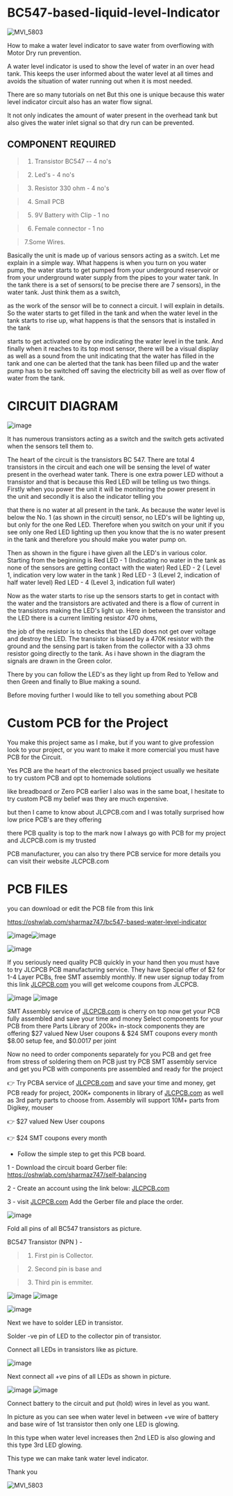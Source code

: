 # BC547-based-liquid-level-Indicator




![MVI_5803](https://user-images.githubusercontent.com/19898602/130769868-d6d02174-e190-461e-812c-28d533d1afa0.gif)


How to make a water level indicator to save water from overflowing with Motor Dry run prevention.

A water level indicator is used to show the level of water in an over head tank. This keeps the user informed about the water level at all times and avoids the situation of water running out when it is most needed.

There are so many tutorials on net But this one is unique because this water level indicator circuit also has an water flow signal.

It not only indicates the amount of water present in the overhead tank but also gives the water inlet signal so that dry run can be prevented.



## COMPONENT REQUIRED

> 1. Transistor BC547 -- 4 no's

> 2. Led's - 4 no's

> 3. Resistor 330 ohm - 4 no's

> 4. Small PCB

> 5. 9V Battery with Clip - 1 no

> 6. Female connector - 1 no

> 7.Some Wires.


Basically the unit is made up of various sensors acting as a switch. Let me explain in a simple way. What happens is when you turn on you water pump, the water starts to get pumped from your underground reservoir  or from your underground water supply from the pipes to your water tank. In the tank there is a set of sensors( to be precise there are 7 sensors), in the water tank. Just think them as a switch, 

as the work of the sensor will be to connect a circuit. I will explain in details. So the water starts to get filled in the tank and when the water level in the tank starts to rise up, what happens is that the sensors that is installed in the tank 

starts to get activated one by one indicating the water level in the tank. And finally when it reaches to its top most sensor, there will be a visual display as well as a sound from the unit indicating that the water has filled in the tank and one can be alerted that the tank has been filled up and the water pump has to be switched off saving the electricity bill as well as over flow of water from the tank.



# CIRCUIT DIAGRAM

![image](https://user-images.githubusercontent.com/19898602/130768233-4ae007ba-78b4-4262-9403-5d3d56914481.png)


It has numerous transistors acting as a switch and the switch gets activated when the sensors tell them to. 

The heart of the circuit is the transistors BC 547. There are total 4 transistors in the circuit and each one will 
be sensing the level of water present in the overhead water tank. There is one extra power LED without a transistor and that is because this Red LED will be telling us two things. Firstly when you power the unit it will be monitoring the power present in the unit and secondly it is also the indicator telling you 

that there is no water at all present in the tank. As because the water level is below the No. 1 (as shown in the circuit) sensor, no LED's will be lighting up, but only for the one Red LED. Therefore when you switch on your unit if you see only one Red LED lighting up then you know that the is no water present in the tank and therefore you should make you water pump on.


Then as shown in the figure i have given all the LED's in various color. Starting from the beginning is 
 Red LED - 1 (Indicating no water in the tank as none of the sensors are getting contact with the water)
Red LED - 2 ( Level 1, indication very low water in the tank )
Red LED - 3 (Level 2, indication of half water level)
Red LED - 4 (Level 3, indication full water)



Now as the water starts to rise up the sensors starts to get in contact with the water and the transistors are activated and there is a 
flow of current in the transistors making the LED's light up. Here in between the transistor and the LED there is a current limiting resistor 470 ohms, 

the job of the resistor is to checks that the LED does not get over voltage and destroy the LED. The transistor is biased by a 470K resistor with the ground and the sensing part is taken from the collector with a 33 ohms resistor going directly to the tank. As i have shown in the diagram the signals are drawn in the Green color. 

There by you can follow the LED's as they light up from Red to Yellow and then Green and finally to Blue making a sound.  

Before moving further I would like to tell you something about PCB 

# Custom PCB for the Project

You make this project same as I make, but if you want to give profession look to your project, or you want to make it more
comercial you must have PCB for the Circuit.

Yes PCB are the heart of the electronics based project usually we hesitate to try custom PCB and opt to homemade solutions

like breadboard or Zero PCB earlier I also was in the same boat, I hesitate to try custom PCB my belief was they are much expensive.

but then I came to know about JLCPCB.com and I was totally surprised how low price PCB's are they offering

there PCB quality is top to the mark now I always go with PCB for my project and JLCPCB.com is my trusted

PCB manufacturer, you can also try there PCB service for more details you can visit their website JLCPCB.com


# PCB FILES

 you can download or edit the PCB file from this link
 
 https://oshwlab.com/sharmaz747/bc547-based-water-level-indicator
 

![image](https://user-images.githubusercontent.com/19898602/164514612-54e347a9-8a3e-4b9e-a769-0c5f16e9d779.png)![image](https://user-images.githubusercontent.com/19898602/164514776-7bfff99e-6e53-49fd-9ea7-c74e1a30a111.png)


![image](https://user-images.githubusercontent.com/19898602/164514848-80c9ec10-4f20-4494-92f2-985531587d7d.png)


If you seriously need quality PCB quickly in your hand then you must have to try JLCPCB PCB manufacturing service. They have Special offer of $2 for 1-4 Layer PCBs, free SMT assembly monthly. If new user signup today from this link [JLCPCB.com](https://jlcpcb.com/IAT) you will get welcome coupons from JLCPCB.


![image](https://user-images.githubusercontent.com/19898602/159014034-3c9a50c3-61c3-40d2-836d-9cadc2317d33.png)
![image](https://user-images.githubusercontent.com/19898602/164385177-de123350-4a1f-4d0f-9f38-68ed7dbd5a9f.png)



SMT Assembly service of [JLCPCB.com](https://jlcpcb.com/IAT) is cherry on top now get your PCB fully assembled and save your time and money
Select components for your PCB from there Parts Library of 200k+ in-stock components
they are offering $27 valued New User coupons  & $24 SMT coupons every month
$8.00 setup fee, and $0.0017  per joint

Now no need to order components separately for you PCB and get free from stress of soldering them on PCB just try PCB SMT assembly service and get you PCB with components pre assembled and ready for the project


👉 Try PCBA service of [JLCPCB.com](https://jlcpcb.com/IAT) and save your time and money, get PCB ready for project, 200K+ components in library of [JLCPCB.com](https://jlcpcb.com/IAT) as well as 3rd party         parts to choose from. 
    Assembly will support 10M+ parts from Digikey, mouser
    
👉 $27 valued New User coupons 

👉 $24 SMT coupons every month


* Follow the simple step to get this PCB board.

1 - Download the circuit board Gerber file: https://oshwlab.com/sharmaz747/self-balancing

2 - Create an account using the link below: [JLCPCB.com](https://jlcpcb.com/IAT)

3 - visit [JLCPCB.com](https://jlcpcb.com/IAT) Add the Gerber file and place the order. 



![image](https://user-images.githubusercontent.com/19898602/130768734-cabf7e53-764a-415a-bc35-197aa95646de.png)

Fold all pins of all BC547 transistors as picture.

BC547 Transistor (NPN ) -

> 1. First pin is Collector.

> 2. Second pin is base and

> 3. Third pin is emmiter.




![image](https://user-images.githubusercontent.com/19898602/130768936-ca9d4497-4963-49cd-a936-cdd2c5d0abcf.png)
![image](https://user-images.githubusercontent.com/19898602/130768968-a9787728-315b-4b28-ad52-986907a7b841.png)

![image](https://user-images.githubusercontent.com/19898602/130768890-f793c77e-ba6a-4706-894f-841c4e4cdbaf.png)



Next we have to solder LED in transistor.

Solder -ve pin of LED to the collector pin of transistor.

Connect all LEDs in transistors like as picture.

![image](https://user-images.githubusercontent.com/19898602/130769084-afa238b0-9ce6-419a-ac1a-72e48aa6f896.png)

Next connect all +ve pins of all LEDs as shown in picture.



![image](https://user-images.githubusercontent.com/19898602/130769209-c714f351-2758-4737-83e4-64990eb1db56.png)
![image](https://user-images.githubusercontent.com/19898602/130769273-45691cca-568c-47a4-b3ca-402c19091c36.png)


Connect battery to the circuit and put (hold) wires in level as you want.

In picture as you can see when water level in between +ve wire of battery and base wire of 1st transistor then only one LED is glowing.

In this type when water level increases then 2nd LED is also glowing and this type 3rd LED glowing.

This type we can make tank water level indicator.

Thank you


![MVI_5803](https://user-images.githubusercontent.com/19898602/130769868-d6d02174-e190-461e-812c-28d533d1afa0.gif)


